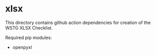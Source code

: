 # xlsx

This directory contains github action dependencies for creation of the WSTG XLSX Checklist.

Required pip modules:
- openpyxl